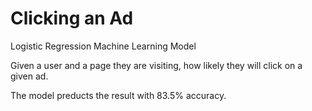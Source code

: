 # Clicking an Ad
Logistic Regression Machine Learning Model

Given a user and a page they are visiting, how likely they will click on a given ad.

The model preducts the result with 83.5% accuracy.
